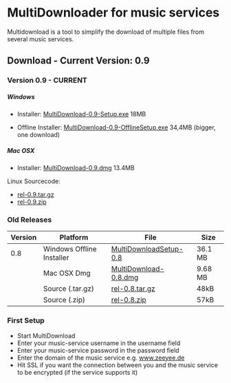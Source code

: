 # MultiDownloader for music services

Multidownload is a tool to simplify the download of multiple files from several music services.

## Download - Current Version: 0.9

### Version 0.9 - CURRENT
##### Windows 
* Installer: [MultiDownload-0.9-Setup.exe](https://github.com/eternalvr/qtmultidl/releases/download/rel_0.9/MultiDownload-0.9-Setup.exe) 18MB

* Offline Installer: [MultiDownload-0.9-OfflineSetup.exe](https://github.com/eternalvr/qtmultidl/releases/download/rel_0.9/MultiDownload-0.9-OfflineSetup.exe) 34,4MB
(bigger, one download)

##### Mac OSX
*  Installer: [MultiDownload-0.9.dmg](https://github.com/eternalvr/qtmultidl/releases/download/rel_0.8/MultiDownload.dmg) 13.4MB

Linux Sourcecode: 
* [rel-0.9.tar.gz](https://github.com/eternalvr/qtmultidl/archive/rel_0.9.zip)
* [rel-0.9.zip](https://github.com/eternalvr/qtmultidl/archive/rel_0.9.zip)




###  Old Releases
|Version|Platform|File|Size|
|---|---|---|---|
| 0.8 | Windows Offline Installer|  [MultiDownloadSetup-0.8](https://github.com/eternalvr/qtmultidl/releases/download/rel_0.8/MultiDownload0.8-Setup.exe) | 36.1 MB |
|| Mac OSX Dmg| [MultiDownload-0.8.dmg](https://github.com/eternalvr/qtmultidl/releases/download/rel_0.8/MultiDownload.dmg) | 9.68 MB |
|| Source (.tar.gz)| [rel-0.8.tar.gz](https://github.com/eternalvr/qtmultidl/archive/rel_0.8.tar.gz) | 48kB
|| Source (.zip)| [rel-0.8.zip](https://github.com/eternalvr/qtmultidl/archive/rel_0.8.zip) | 57kB |




### First Setup

* Start MultiDownload
* Enter your music-service username in the username field
* Enter your music-service password in the password field
* Enter the domain of the music service e.g. www.zeeyee.de 
* Hit SSL if you want the connection between you and the music service to be encrypted (if the service supports it)
